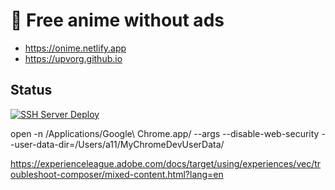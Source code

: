 # 🌸 Free anime without ads

- https://onime.netlify.app
- https://upvorg.github.io

## Status

[![SSH Server Deploy](https://github.com/upvorg/upvorg.github.io/actions/workflows/deploy.yml/badge.svg?branch=json-server)](https://github.com/upvorg/upvorg.github.io/actions/workflows/deploy.yml)

open -n /Applications/Google\ Chrome.app/ --args --disable-web-security --user-data-dir=/Users/a11/MyChromeDevUserData/

https://experienceleague.adobe.com/docs/target/using/experiences/vec/troubleshoot-composer/mixed-content.html?lang=en
